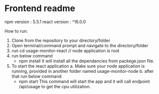 Frontend readme
========================

npm version : 5.5.1
react version : ^16.0.0

How to run:

1. Clone from the repository to your directory/folder
2. Open terminal/command prompt and navigate to the directory/folder 
3. run cd usage-monitor-react // node application is root
4. run below command
    - npm install
    It will install all the dependancies from packege.json file. 
5. To start the react application 
    a. Make sure your node application is running, provided in another folder named usage-monitor-node
    b. after that run below command
      - npm start
      This command will start the app and it will call endpoint /api/usage to get the cpu utilization.